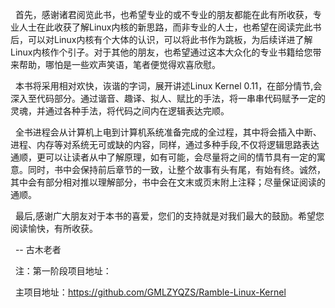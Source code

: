 &nbsp;    首先，感谢诸君阅览此书，也希望专业的或不专业的朋友都能在此有所收获，专业人士在此收获了解Linux内核的新思路，而非专业的人士，也希望在阅读完此书后，可以对Linux内核有个大体的认识，可以将此书作为跳板，为后续详进了解Linux内核作个引子。对于其他的朋友，也希望通过这本大众化的专业书籍给您带来帮助，哪怕是一些欢声笑语，笔者便觉得欢喜欣慰。

&nbsp;    本书将采用相对欢快，诙谐的字词，展开讲述Linux Kernel 0.11，在部分情节,会深入至代码部分。通过谐音、趣译、拟人、赋比的手法，将一串串代码赋予一定的灵魂，并通过各种手法，将代码之间内在逻辑表达完顺。

&nbsp;    全书进程会从计算机上电到计算机系统准备完成的全过程，其中将会插入中断、进程、内存等对系统无可或缺的内容，同样，通过多种手段,不仅将逻辑思路表达通顺，更可以让读者从中了解原理，如有可能，会尽量将之间的情节具有一定的寓意。同时，书中会保持前后章节的一致，让整个故事有头有尾，有始有终。诚然，其中会有部分相对推以理解部分，书中会在文末或页末附上注释；尽量保证阅读的通顺。

&nbsp;    最后,感谢广大朋友对于本书的喜爱，您们的支持就是对我们最大的鼓励。希望您阅读愉快，有所收获。

&nbsp;                                                                                                                                                                                                                                                                                                                                                                                                                                                                                                                                                                                                                                                             -- 古木老者

&nbsp;   注：第一阶段项目地址：

&nbsp;      主项目地址：https://github.com/GMLZYQZS/Ramble-Linux-Kernel

